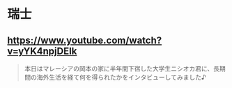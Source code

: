 # 瑞士

## https://www.youtube.com/watch?v=yYK4npjDEIk

> 本日はマレーシアの岡本の家に半年間下宿した大学生ニシオカ君に、長期間の海外生活を経て何を得られたかをインタビューしてみました♪
